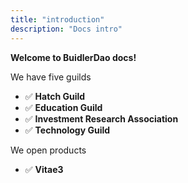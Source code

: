 ```yaml
---
title: "introduction"
description: "Docs intro"
---
```


**Welcome to BuidlerDao docs!**

We have five guilds

- ✅ **Hatch Guild**
- ✅ **Education Guild**
- ✅ **Investment Research Association**
- ✅ **Technology Guild**

We open products

- ✅ **Vitae3**

